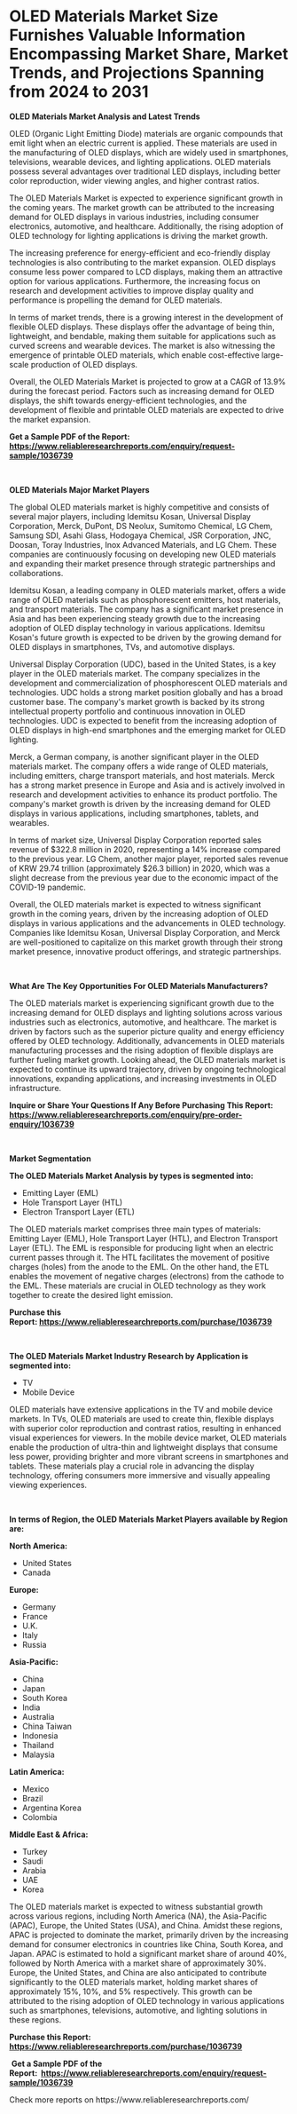 <p><h1>OLED Materials Market Size Furnishes Valuable Information Encompassing Market Share, Market Trends, and Projections Spanning from 2024 to 2031</h1></p><p><strong>OLED Materials Market Analysis and Latest Trends</strong></p>
<p><p>OLED (Organic Light Emitting Diode) materials are organic compounds that emit light when an electric current is applied. These materials are used in the manufacturing of OLED displays, which are widely used in smartphones, televisions, wearable devices, and lighting applications. OLED materials possess several advantages over traditional LED displays, including better color reproduction, wider viewing angles, and higher contrast ratios.</p><p>The OLED Materials Market is expected to experience significant growth in the coming years. The market growth can be attributed to the increasing demand for OLED displays in various industries, including consumer electronics, automotive, and healthcare. Additionally, the rising adoption of OLED technology for lighting applications is driving the market growth.</p><p>The increasing preference for energy-efficient and eco-friendly display technologies is also contributing to the market expansion. OLED displays consume less power compared to LCD displays, making them an attractive option for various applications. Furthermore, the increasing focus on research and development activities to improve display quality and performance is propelling the demand for OLED materials.</p><p>In terms of market trends, there is a growing interest in the development of flexible OLED displays. These displays offer the advantage of being thin, lightweight, and bendable, making them suitable for applications such as curved screens and wearable devices. The market is also witnessing the emergence of printable OLED materials, which enable cost-effective large-scale production of OLED displays.</p><p>Overall, the OLED Materials Market is projected to grow at a CAGR of 13.9% during the forecast period. Factors such as increasing demand for OLED displays, the shift towards energy-efficient technologies, and the development of flexible and printable OLED materials are expected to drive the market expansion.</p></p>
<p><strong>Get a Sample PDF of the Report:&nbsp; <a href="https://www.reliableresearchreports.com/enquiry/request-sample/1036739">https://www.reliableresearchreports.com/enquiry/request-sample/1036739</a></strong></p>
<p>&nbsp;</p>
<p><strong>OLED Materials Major Market Players</strong></p>
<p><p>The global OLED materials market is highly competitive and consists of several major players, including Idemitsu Kosan, Universal Display Corporation, Merck, DuPont, DS Neolux, Sumitomo Chemical, LG Chem, Samsung SDI, Asahi Glass, Hodogaya Chemical, JSR Corporation, JNC, Doosan, Toray Industries, Inox Advanced Materials, and LG Chem. These companies are continuously focusing on developing new OLED materials and expanding their market presence through strategic partnerships and collaborations.</p><p>Idemitsu Kosan, a leading company in OLED materials market, offers a wide range of OLED materials such as phosphorescent emitters, host materials, and transport materials. The company has a significant market presence in Asia and has been experiencing steady growth due to the increasing adoption of OLED display technology in various applications. Idemitsu Kosan's future growth is expected to be driven by the growing demand for OLED displays in smartphones, TVs, and automotive displays.</p><p>Universal Display Corporation (UDC), based in the United States, is a key player in the OLED materials market. The company specializes in the development and commercialization of phosphorescent OLED materials and technologies. UDC holds a strong market position globally and has a broad customer base. The company's market growth is backed by its strong intellectual property portfolio and continuous innovation in OLED technologies. UDC is expected to benefit from the increasing adoption of OLED displays in high-end smartphones and the emerging market for OLED lighting.</p><p>Merck, a German company, is another significant player in the OLED materials market. The company offers a wide range of OLED materials, including emitters, charge transport materials, and host materials. Merck has a strong market presence in Europe and Asia and is actively involved in research and development activities to enhance its product portfolio. The company's market growth is driven by the increasing demand for OLED displays in various applications, including smartphones, tablets, and wearables.</p><p>In terms of market size, Universal Display Corporation reported sales revenue of $322.8 million in 2020, representing a 14% increase compared to the previous year. LG Chem, another major player, reported sales revenue of KRW 29.74 trillion (approximately $26.3 billion) in 2020, which was a slight decrease from the previous year due to the economic impact of the COVID-19 pandemic.</p><p>Overall, the OLED materials market is expected to witness significant growth in the coming years, driven by the increasing adoption of OLED displays in various applications and the advancements in OLED technology. Companies like Idemitsu Kosan, Universal Display Corporation, and Merck are well-positioned to capitalize on this market growth through their strong market presence, innovative product offerings, and strategic partnerships.</p></p>
<p>&nbsp;</p>
<p><strong>What Are The Key Opportunities For OLED Materials Manufacturers?</strong></p>
<p><p>The OLED materials market is experiencing significant growth due to the increasing demand for OLED displays and lighting solutions across various industries such as electronics, automotive, and healthcare. The market is driven by factors such as the superior picture quality and energy efficiency offered by OLED technology. Additionally, advancements in OLED materials manufacturing processes and the rising adoption of flexible displays are further fueling market growth. Looking ahead, the OLED materials market is expected to continue its upward trajectory, driven by ongoing technological innovations, expanding applications, and increasing investments in OLED infrastructure.</p></p>
<p><strong>Inquire or Share Your Questions If Any Before Purchasing This Report: <a href="https://www.reliableresearchreports.com/enquiry/pre-order-enquiry/1036739">https://www.reliableresearchreports.com/enquiry/pre-order-enquiry/1036739</a></strong></p>
<p>&nbsp;</p>
<p><strong>Market Segmentation</strong></p>
<p><strong>The OLED Materials Market Analysis by types is segmented into:</strong></p>
<p><ul><li>Emitting Layer (EML)</li><li>Hole Transport Layer (HTL)</li><li>Electron Transport Layer (ETL)</li></ul></p>
<p><p>The OLED materials market comprises three main types of materials: Emitting Layer (EML), Hole Transport Layer (HTL), and Electron Transport Layer (ETL). The EML is responsible for producing light when an electric current passes through it. The HTL facilitates the movement of positive charges (holes) from the anode to the EML. On the other hand, the ETL enables the movement of negative charges (electrons) from the cathode to the EML. These materials are crucial in OLED technology as they work together to create the desired light emission.</p></p>
<p><strong>Purchase this Report:&nbsp;<a href="https://www.reliableresearchreports.com/purchase/1036739">https://www.reliableresearchreports.com/purchase/1036739</a></strong></p>
<p>&nbsp;</p>
<p><strong>The OLED Materials Market Industry Research by Application is segmented into:</strong></p>
<p><ul><li>TV</li><li>Mobile Device</li></ul></p>
<p><p>OLED materials have extensive applications in the TV and mobile device markets. In TVs, OLED materials are used to create thin, flexible displays with superior color reproduction and contrast ratios, resulting in enhanced visual experiences for viewers. In the mobile device market, OLED materials enable the production of ultra-thin and lightweight displays that consume less power, providing brighter and more vibrant screens in smartphones and tablets. These materials play a crucial role in advancing the display technology, offering consumers more immersive and visually appealing viewing experiences.</p></p>
<p>&nbsp;</p>
<p><strong>In terms of Region, the OLED Materials Market Players available by Region are:</strong></p>
<p>
    <p> <strong> North America: </strong>
        <ul>
            <li>United States</li>
            <li>Canada</li>
        </ul>
        </p> 
    <p> <strong> Europe: </strong>
        <ul>
            <li>Germany</li>
            <li>France</li>
            <li>U.K.</li>
            <li>Italy</li>
            <li>Russia</li>
        </ul>
        </p> 
    <p> <strong> Asia-Pacific: </strong>
        <ul>
            <li>China</li>
            <li>Japan</li>
            <li>South Korea</li>
            <li>India</li>
            <li>Australia</li>
            <li>China Taiwan</li>
            <li>Indonesia</li>
            <li>Thailand</li>
            <li>Malaysia</li>
        </ul>
        </p> 
    <p> <strong> Latin America: </strong>
        <ul>
            <li>Mexico</li>
            <li>Brazil</li>
            <li>Argentina Korea</li>
            <li>Colombia</li>
        </ul>
        </p> 
    <p> <strong> Middle East & Africa: </strong>
        <ul>
            <li>Turkey</li>
            <li>Saudi</li>
            <li>Arabia</li>
            <li>UAE</li>
            <li>Korea</li>
        </ul>
    </p>
    </p>
<p><p>The OLED materials market is expected to witness substantial growth across various regions, including North America (NA), the Asia-Pacific (APAC), Europe, the United States (USA), and China. Amidst these regions, APAC is projected to dominate the market, primarily driven by the increasing demand for consumer electronics in countries like China, South Korea, and Japan. APAC is estimated to hold a significant market share of around 40%, followed by North America with a market share of approximately 30%. Europe, the United States, and China are also anticipated to contribute significantly to the OLED materials market, holding market shares of approximately 15%, 10%, and 5% respectively. This growth can be attributed to the rising adoption of OLED technology in various applications such as smartphones, televisions, automotive, and lighting solutions in these regions.</p></p>
<p><strong>Purchase this Report: <a href="https://www.reliableresearchreports.com/purchase/1036739">https://www.reliableresearchreports.com/purchase/1036739</a></strong></p>
<p>&nbsp;<strong>Get a Sample PDF of the Report:&nbsp;&nbsp;<a href="https://www.reliableresearchreports.com/enquiry/request-sample/1036739">https://www.reliableresearchreports.com/enquiry/request-sample/1036739</a></strong></p>
<p><strong></strong></p>
<p>Check more reports on https://www.reliableresearchreports.com/</p>